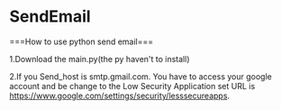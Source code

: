 # SendEmail
===How to use python send email===

1.Download the main.py(the py haven't to install)

2.If you Send_host is smtp.gmail.com.
You have to access your google account and be change to the Low Security Application
set URL is https://www.google.com/settings/security/lesssecureapps.
